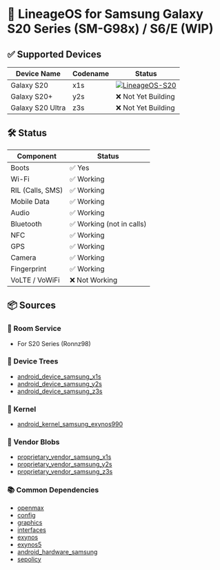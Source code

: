 # 📱 LineageOS for Samsung Galaxy S20 Series (SM-G98x) / S6/E (WIP)

## ✅ Supported Devices

| Device Name       | Codename | Status               |
|-------------------|----------|----------------------|
| Galaxy S20        | x1s      |[![LineageOS-S20](https://github.com/Android-Artisan/LineageOS/actions/workflows/x1s.yml/badge.svg)](https://github.com/Android-Artisan/LineageOS/actions/workflows/x1s.yml)|
| Galaxy S20+       | y2s      | ❌ Not Yet Building  |
| Galaxy S20 Ultra  | z3s      | ❌ Not Yet Building  |

## 🛠️ Status

| Component           | Status                   |
|---------------------|--------------------------|
| Boots               | ✅ Yes                   |
| Wi-Fi               | ✅ Working               |
| RIL (Calls, SMS)    | ✅ Working               |
| Mobile Data         | ✅ Working               |
| Audio               | ✅ Working               |
| Bluetooth           | ✅ Working (not in calls)|
| NFC                 | ✅ Working               |
| GPS                 | ✅ Working               |
| Camera              | ✅ Working               |
| Fingerprint         | ✅ Working               |
| VoLTE / VoWiFi      | ❌ Not Working           |

## 📦 Sources

### 📁 Room Service
- For S20 Series (Ronnz98)

### 📂 Device Trees
- [android_device_samsung_x1s](https://github.com/Ronnz98/android_device_samsung_x1s)
- [android_device_samsung_y2s](https://github.com/Ronnz98/android_device_samsung_y2s)
- [android_device_samsung_z3s](https://github.com/Ronnz98/android_device_samsung_z3s)

### 🧬 Kernel
- [android_kernel_samsung_exynos990](https://github.com/Android-Artisan/android_kernel_samsung_exynos990)

### 🔧 Vendor Blobs
- [proprietary_vendor_samsung_x1s](https://github.com/Ronnz98/proprietary_vendor_samsung_x1s)
- [proprietary_vendor_samsung_y2s](https://github.com/Ronnz98/proprietary_vendor_samsung_y2s)
- [proprietary_vendor_samsung_z3s](https://github.com/Ronnz98/proprietary_vendor_samsung_z3s)

### 📚 Common Dependencies
- [openmax](https://github.com/LineageOS/android_hardware_samsung_slsi-linaro_openmax)
- [config](https://github.com/LineageOS/android_hardware_samsung_slsi-linaro_config)
- [graphics](https://github.com/LineageOS/android_hardware_samsung_slsi-linaro_graphics)
- [interfaces](https://github.com/LineageOS/android_hardware_samsung_slsi-linaro_interfaces)
- [exynos](https://github.com/LineageOS/android_hardware_samsung_slsi-linaro_exynos)
- [exynos5](https://github.com/LineageOS/android_hardware_samsung_slsi-linaro_exynos5)
- [android_hardware_samsung](https://github.com/Ronnz98/android_hardware_samsung)
- [sepolicy](https://github.com/Ronnz98/android_device_samsung_slsi_sepolicy)
